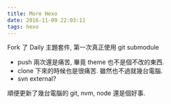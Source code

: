 ```yaml
---
title: More Hexo
date: 2016-11-09 22:03:11
tags: hexo
---
```

Fork 了 Daily 主題套件, 第一次真正使用 git submodule
- push 兩次還是痛苦, 畢竟 theme 也不是個不改的東西.
- clone 下來的時候也是很痛苦. 雖然也不過就幾台電腦.
- svn external?

順便更新了幾台電腦的 git, nvm, node 還是個好事.

